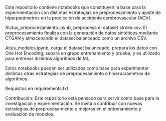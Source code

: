 Este repositorio contiene notebooks que constituyen la base para la experimentación con distintas estrategias de preprocesamiento y ajuste de hiperparámetros en la predicción de accidente cerebrovascular (ACV).

Aictus_preprocesamiento.ipynb, preprocesa el dataset stroke.csv. El preprocesamiento finaliza con la generación de datos sintéticos mediante CTGAN y almacenando el dataset balanceado como un archivo CSV. 

Aitus_modelos.ipynb, carga el dataset balanceado, prepara los datos con One Hot Encoding, separa en grupo entrenamiento y prueba, y es utilizado para entrenar distintos algoritmos de ML. 

Estos notebooks pueden ser utilizados como base para experimentar distintas otras estrategias de preprocesamiento o hiperparámetros de algoritmos.

Requisitos en requirements.txt

Contribución:
Este repositorio está pensado para servir como base para la investigación y experimentación. Se invita a contribuir con nuevas estrategias de preprocesamiento o mejoras en el entrenamiento y evaluación de modelos.

